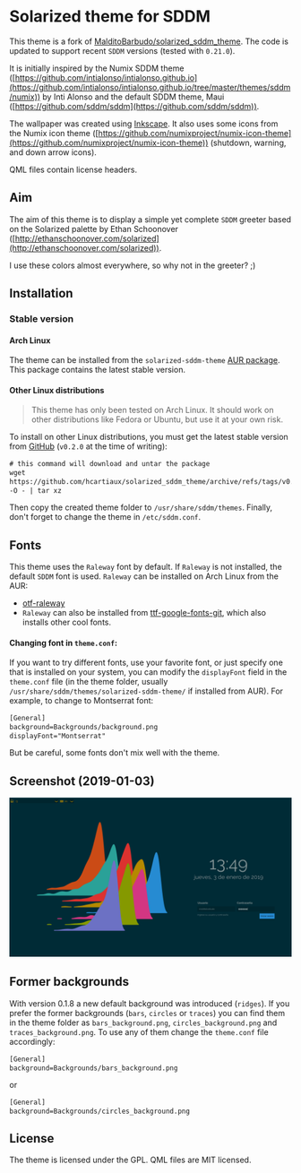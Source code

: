 # Solarized theme for SDDM

This theme is a fork of [MalditoBarbudo/solarized\_sddm\_theme](https://github.com/MalditoBarbudo/solarized_sddm_theme).
The code is updated to support recent `SDDM` versions (tested with `0.21.0`).

It is initially inspired by the Numix SDDM theme
([https://github.com/intialonso/intialonso.github.io](https://github.com/intialonso/intialonso.github.io/tree/master/themes/sddm/numix))
by Inti Alonso and the default SDDM theme, Maui ([https://github.com/sddm/sddm](https://github.com/sddm/sddm)).

The wallpaper was created using [Inkscape](https://inkscape.org).
It also uses some icons from the Numix icon theme
([https://github.com/numixproject/numix-icon-theme](https://github.com/numixproject/numix-icon-theme))
(shutdown, warning, and down arrow icons).

QML files contain license headers.

## Aim

The aim of this theme is to display a simple yet complete `SDDM` greeter based on
the Solarized palette by Ethan Schoonover
([http://ethanschoonover.com/solarized](http://ethanschoonover.com/solarized)).

I use these colors almost everywhere, so why not in the greeter? ;)

## Installation

### Stable version

#### Arch Linux

The theme can be installed from the `solarized-sddm-theme`
[AUR package](https://aur.archlinux.org/packages/solarized-sddm-theme/). This
package contains the latest stable version.

#### Other Linux distributions

> This theme has only been tested on Arch Linux. It should work on other
> distributions like Fedora or Ubuntu, but use it at your own risk.

To install on other Linux distributions, you must get the latest stable version
from [GitHub](https://github.com/hcartiaux/solarized_sddm_theme/tags)
(`v0.2.0` at the time of writing):

```
# this command will download and untar the package
wget https://github.com/hcartiaux/solarized_sddm_theme/archive/refs/tags/v0.2.2.tar.gz -O - | tar xz
```

Then copy the created theme folder to `/usr/share/sddm/themes`.
Finally, don't forget to change the theme in `/etc/sddm.conf`.

## Fonts

This theme uses the `Raleway` font by default. If `Raleway` is not installed,
the default `SDDM` font is used. `Raleway` can be installed on Arch Linux from the AUR:

* [otf-raleway](https://aur.archlinux.org/packages/otf-raleway/)
* `Raleway` can also be installed from
  [ttf-google-fonts-git](https://aur.archlinux.org/packages/ttf-google-fonts-git/),
  which also installs other cool fonts.

#### Changing font in `theme.conf`:

If you want to try different fonts, use your favorite font, or just specify one
that is installed on your system, you can modify the `displayFont` field in the
`theme.conf` file (in the theme folder, usually `/usr/share/sddm/themes/solarized-sddm-theme/` if installed from AUR).
For example, to change to Montserrat font:

```
[General]
background=Backgrounds/background.png
displayFont="Montserrat"
```

But be careful, some fonts don't mix well with the theme.

## Screenshot (2019-01-03)

![screenshot](Previews/solarized_sddm_theme.png)

## Former backgrounds

With version 0.1.8 a new default background was introduced (`ridges`). If you
prefer the former backgrounds (`bars`, `circles` or `traces`) you can find them
in the theme folder as `bars_background.png`, `circles_background.png` and
`traces_background.png`.
To use any of them change the `theme.conf` file accordingly:

```
[General]
background=Backgrounds/bars_background.png
```
or

```
[General]
background=Backgrounds/circles_background.png
```

## License

The theme is licensed under the GPL.
QML files are MIT licensed.
